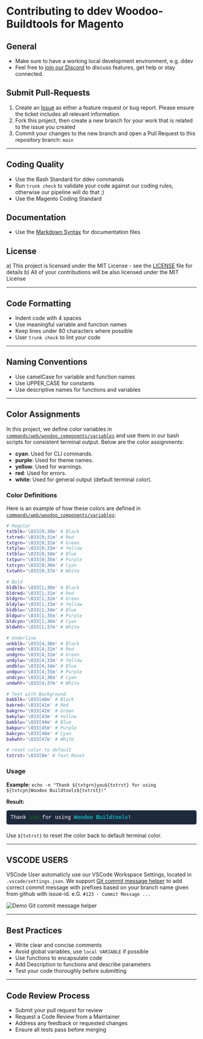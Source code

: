 # Contributing to ddev Woodoo-Buildtools for Magento

## General

-   Make sure to have a working local development environment, e.g. ddev
-   Feel free to [join our Discord](https://discord.gg/H5CjMXQQHn) to discuss features, get help or stay connected.

## Submit Pull-Requests

1.  Create an [Issue](https://github.com/dermatz/ddev-woodoo-buildtools-magento/issues) as either a feature request or bug report. Please ensure the ticket includes all relevant information
2.  Fork this project, then create a new branch for your work that is related to the issue you created
3.  Commit your changes to the new branch and open a Pull Request to this repository branch: `main`

---

## Coding Quality

-   Use the Bash Standard for ddev commands
-   Run `trunk check` to validate your code against our coding rules, otherwise our pipeline will do that ;)
-   Use the Magento Coding Standard

## Documentation

-   Use the [Markdown Syntax](https://www.markdownguide.org/basic-syntax/) for documentation files

## License

a) This project is licensed under the MIT License - see the [LICENSE](./MIT-LICENSES.md) file for details
b) All of your contributions will be also licensed under the MIT License

---

## Code Formatting

-   Indent code with 4 spaces
-   Use meaningful variable and function names
-   Keep lines under 80 characters where possible
-   User `trunk check` to lint your code

---

## Naming Conventions

-   Use camelCase for variable and function names
-   Use UPPER_CASE for constants
-   Use descriptive names for functions and variables

---

## Color Assignments

In this project, we define color variables in [`commands/web/woodoo_components/variables`](../commands/web/woodoo_components/variables) and use them in our bash scripts for consistent terminal output. Below are the color assignments:

-   **cyan**: Used for CLI commands.
-   **purple**: Used for theme names.
-   **yellow**: Used for warnings.
-   **red**: Used for errors.
-   **white**: Used for general output (default terminal color).

### Color Definitions

Here is an example of how these colors are defined in [`commands/web/woodoo_components/variables`](../commands/web/woodoo_components/variables):

```bash
# Regular
txtblk='\033[0;30m' # Black
txtred='\033[0;31m' # Red
txtgrn='\033[0;32m' # Green
txtylw='\033[0;33m' # Yellow
txtblu='\033[0;34m' # Blue
txtpur='\033[0;35m' # Purple
txtcyn='\033[0;36m' # Cyan
txtwht='\033[0;37m' # White

# Bold
bldblk='\033[1;30m' # Black
bldred='\033[1;31m' # Red
bldgrn='\033[1;32m' # Green
bldylw='\033[1;33m' # Yellow
bldblu='\033[1;34m' # Blue
bldpur='\033[1;35m' # Purple
bldcyn='\033[1;36m' # Cyan
bldwht='\033[1;37m' # White

# Underline
unkblk='\033[4;30m' # Black
undred='\033[4;31m' # Red
undgrn='\033[4;32m' # Green
undylw='\033[4;33m' # Yellow
undblu='\033[4;34m' # Blue
undpur='\033[4;35m' # Purple
undcyn='\033[4;36m' # Cyan
undwht='\033[4;37m' # White

# Text with Background
bakblk='\033[40m' # Black
bakred='\033[41m' # Red
bakgrn='\033[42m' # Green
bakylw='\033[43m' # Yellow
bakblu='\033[44m' # Blue
bakpur='\033[45m' # Purple
bakcyn='\033[46m' # Cyan
bakwht='\033[47m' # White

# reset color to default
txtrst='\033[0m' # Text Reset
```

### Usage

**Example:** `echo -n "Thank ${txtgrn}you${txtrst} for using ${txtcyn}Woodoo Buildtools${txtrst}!"`

**Result:**

<div style="background-color:#1E293B;color:white;font-family:courier;border:1px solid #64748B;padding:10px;border-radius:5px;margin: 10px 0 20px;">
   Thank <span style="color:green">you</span> for using <span style="color:cyan">Woodoo Buildtools</span>!
</div>

Use `${txtrst}` to reset the color back to default terminal color.

---

## VSCODE USERS

VSCode User automaticly use our VSCode Workspace Settings, located in `.vscode/settings.json`.
We support [Git commit message helper](https://marketplace.visualstudio.com/items?itemName=D3skdev.git-commit-message-helper) to add
correct commit message with prefixes based on your branch name given from github with issue-id.
e.G. `#123 - Commit Message ...`

![Demo Git commit message helper](https://github.com/d3skdev/git-prefix/raw/master/images/demo.gif)

---

## Best Practices

-   Write clear and concise comments
-   Avoid global variables, use `local VARIABLE` if possible
-   Use functions to encapsulate code
-   Add Description to functions and describe parameters
-   Test your code thoroughly before submitting

---

## Code Review Process

-   Submit your pull request for review
-   Request a Code Review from a Maintainer
-   Address any feedback or requested changes
-   Ensure all tests pass before merging
